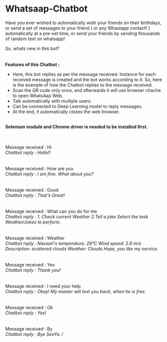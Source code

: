 # Whatsaap-Chatbot

Have you ever wished to automatically wish your friends on their birthdays, or send a set of messages to your friend ( or any Whastapp contact! ) automatically at a pre-set time, or send your friends by sending thousands of random text on whatsapp!

So, whats new in this bot?
<br></br>
<br> <b> Features of this Chatbot : </b></br>
<ul>
<li>Here, this bot replies as per the message received.
Instance for each received message is created and the bot works according to it. So, here is the example of how the Chatbot replies to the message received.</li>
<li>Scan the QR code only once, and afterwards it will use browser chache to open WhatsAap Web.</li>
<li>Talk automatically with multiple users.</li>
<li>Can be connected to Deep Learning model to reply messages.</li>
<li>At the end, it automatically closes the web browser.</li>
</ul>

<br><b>Selenium module and Chrome driver is needed to be installed first.</b></br>
 <br></br>

Message received : Hi
<br><i>Chatbot reply    : Hello!!</i></br>
<br></br>
Message received : How are you
<br><i>Chatbot reply    : I am fine. What about you?</i></br>
<br></br>
Message received : Good
<br><i>Chatbot reply    : That's Great!</i></br>
<br></br>
Message received : What can you do for me
<br><i>Chatbot reply    : 1. Check current Weather
2.Tell a joke
Select the task Weather/Jokes to perform.</i></br>
<br></br>
Message received : Weather
<br><i>Chatbot reply    : Navsari's temperature: 29°C 
Wind speed: 2.6 m/s
Description: scattered clouds
Weather: Clouds
Hope, you like my service.</i></br>
<br></br>
Message received : Yes
<br><i>Chatbot reply    : Thank you!</i></br>
<br></br>
Message received : I need your help
<br><i>Chatbot reply    : Okay! My master will text you back, when he is free.</i></br>
<br></br>
Message received : Ok
<br><i>Chatbot reply    : Yes!</i></br>
<br></br>
Message received : By
<br><i>Chatbot reply    : Bye SeeYa..!</i></br>
